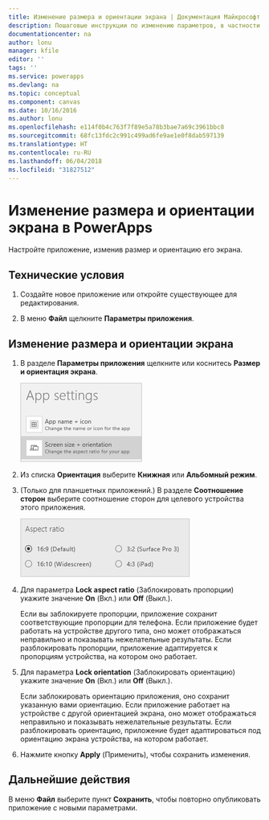 ```yaml
---
title: Изменение размера и ориентации экрана | Документация Майкрософт
description: Пошаговые инструкции по изменению параметров, в частности размера и ориентации экрана
documentationcenter: na
author: lonu
manager: kfile
editor: ''
tags: ''
ms.service: powerapps
ms.devlang: na
ms.topic: conceptual
ms.component: canvas
ms.date: 10/16/2016
ms.author: lonu
ms.openlocfilehash: e114f0b4c763f7f89e5a78b3bae7a69c3961bbc8
ms.sourcegitcommit: 68fc13fdc2c991c499ad6fe9ae1e0f8dab597139
ms.translationtype: HT
ms.contentlocale: ru-RU
ms.lasthandoff: 06/04/2018
ms.locfileid: "31827512"
---
```

# <a name="change-screen-size-and-orientation-in-powerapps"></a>Изменение размера и ориентации экрана в PowerApps
Настройте приложение, изменив размер и ориентацию его экрана.

## <a name="prerequisites"></a>Технические условия
1. Создайте новое приложение или откройте существующее для редактирования.

2. В меню **Файл** щелкните **Параметры приложения**.

## <a name="change-screen-size-and-orientation"></a>Изменение размера и ориентации экрана
1. В разделе **Параметры приложения** щелкните или коснитесь **Размер и ориентация экрана**.

    ![Параметр изменения размера и ориентации экрана приложения](./media/set-aspect-ratio-portrait-landscape/size-orientation.png)

2. Из списка **Ориентация** выберите **Книжная** или **Альбомный режим**.

3. (Только для планшетных приложений.) В разделе **Соотношение сторон** выберите соотношение сторон для целевого устройства этого приложения.

    ![Изменение пропорций для планшетного приложения](./media/set-aspect-ratio-portrait-landscape/aspect-tablet.png)

4. Для параметра **Lock aspect ratio** (Заблокировать пропорции) укажите значение **On** (Вкл.) или **Off** (Выкл.).

    Если вы заблокируете пропорции, приложение сохранит соответствующие пропорции для телефона. Если приложение будет работать на устройстве другого типа, оно может отображаться неправильно и показывать нежелательные результаты. Если разблокировать пропорции, приложение адаптируется к пропорциям устройства, на котором оно работает.

5. Для параметра **Lock orientation** (Заблокировать ориентацию) укажите значение **On** (Вкл.) или **Off** (Выкл.).

    Если заблокировать ориентацию приложения, оно сохранит указанную вами ориентацию. Если приложение работает на устройстве с другой ориентацией экрана, оно может отображаться неправильно и показывать нежелательные результаты. Если разблокировать ориентацию, приложение будет адаптироваться под ориентацию экрана устройства, на котором работает.

6. Нажмите кнопку **Apply** (Применить), чтобы сохранить изменения.

## <a name="next-step"></a>Дальнейшие действия
В меню **Файл** выберите пункт **Сохранить**, чтобы повторно опубликовать приложение с новыми параметрами.
